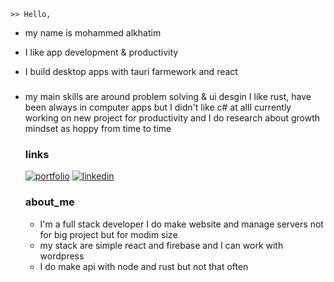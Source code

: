 
    >> Hello,
- my name is mohammed  alkhatim 
- I like app development & productivity
- I build desktop apps with tauri farmework and react 
    
    
    ### 
    
- my main skills are around problem solving & ui desgin  I like rust, have been always in computer apps but I didn't like c# at allI currently working on new project for productivity and I do research about growth mindset as hoppy from time to time 
    ###  links
    [![portfolio](https://img.shields.io/badge/my_portfolio-000?style=for-the-badge&logo=ko-fi&logoColor=white)](https://mohamed-alkhatim.web.app/)
    [![linkedin](https://img.shields.io/badge/linkedin-0A66C2?style=for-the-badge&logo=linkedin&logoColor=white)](https://www.linkedin.com/)

    ###  about_me
   - I'm a full stack developer I do make website and manage       servers not for big project but for modim size 
    - my stack are simple react and firebase and I can work with wordpress
    - I do make api with node and rust but not that often
    
